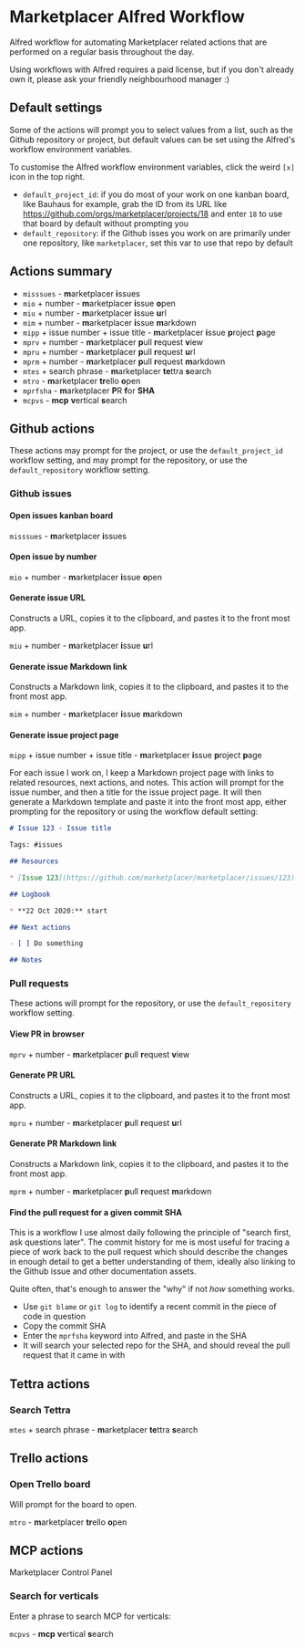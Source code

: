# Marketplacer Alfred Workflow

Alfred workflow for automating Marketplacer related actions that are performed on a regular basis throughout the day.

Using workflows with Alfred requires a paid license, but if you don't already own it, please ask your friendly neighbourhood manager :)

## Default settings

Some of the actions will prompt you to select values from a list, such as the Github repository or project, but default values can be set using the Alfred's workflow environment variables.

To customise the Alfred workflow environment variables, click the weird `[x]` icon in the top right.

* `default_project_id`: if you do most of your work on one kanban board, like Bauhaus for example, grab the ID from its URL like https://github.com/orgs/marketplacer/projects/18 and enter `18` to use that board by default without prompting you
* `default_repository`: if the Github isses you work on are primarily under one repository, like `marketplacer`, set this var to use that repo by default

## Actions summary

* `misssues` - **m**arketplacer **i**ssues
* `mio` + number - **m**arketplacer **i**ssue **o**pen
* `miu` + number - **m**arketplacer **i**ssue **u**rl
* `mim` + number - **m**arketplacer **i**ssue **m**arkdown
* `mipp` + issue number + issue title - **m**arketplacer **i**ssue **p**roject **p**age
* `mprv` + number - **m**arketplacer **p**ull **r**equest **v**iew
* `mpru` + number - **m**arketplacer **p**ull **r**equest **u**rl
* `mprm` + number - **m**arketplacer **p**ull **r**equest **m**arkdown
* `mtes` + search phrase - **m**arketplacer **te**ttra **s**earch
* `mtro` - **m**arketplacer **tr**ello **o**pen
* `mprfsha` - **m**arketplacer **P**R **f**or **SHA**
* `mcpvs` - **mcp** **v**ertical **s**earch

## Github actions

These actions may prompt for the project, or use the `default_project_id` workflow setting, and may prompt for the repository, or use the `default_repository` workflow setting.

### Github issues

#### Open issues kanban board

`misssues` - **m**arketplacer **i**ssues

#### Open issue by number

`mio` + number - **m**arketplacer **i**ssue **o**pen

#### Generate issue URL

Constructs a URL, copies it to the clipboard, and pastes it to the front most app.

`miu` + number - **m**arketplacer **i**ssue **u**rl

#### Generate issue Markdown link

Constructs a Markdown link, copies it to the clipboard, and pastes it to the front most app.

`mim` + number - **m**arketplacer **i**ssue **m**arkdown

#### Generate issue project page

`mipp` + issue number + issue title - **m**arketplacer **i**ssue **p**roject **p**age

For each issue I work on, I keep a Markdown project page with links to related resources, next actions, and notes. This action will prompt for the issue number, and then a title for the issue project page. It will then generate a Markdown template and paste it into the front most app, either prompting for the repository or using the workflow default setting:

```markdown
# Issue 123 - Issue title

Tags: #issues

## Resources

* [Issue 123](https://github.com/marketplacer/marketplacer/issues/123)

## Logbook

* **22 Oct 2020:** start

## Next actions

- [ ] Do something

## Notes


```

### Pull requests
 
 These actions will prompt for the repository, or use the `default_repository` workflow setting.

#### View PR in browser

`mprv` + number - **m**arketplacer **p**ull **r**equest **v**iew

#### Generate PR URL

Constructs a URL, copies it to the clipboard, and pastes it to the front most app.

`mpru` + number - **m**arketplacer **p**ull **r**equest **u**rl

#### Generate PR Markdown link

Constructs a Markdown link, copies it to the clipboard, and pastes it to the front most app.

`mprm` + number - **m**arketplacer **p**ull **r**equest **m**arkdown

#### Find the pull request for a given commit SHA

This is a workflow I use almost daily following the principle of "search first, ask questions later". The commit history for me is most useful for tracing a piece of work back to the pull request which should describe the changes in enough detail to get a better understanding of them, ideally also linking to the Github issue and other documentation assets.

Quite often, that's enough to answer the "why" if not _how_ something works.

* Use `git blame` or `git log` to identify a recent commit in the piece of code in question
* Copy the commit SHA
* Enter the `mprfsha` keyword into Alfred, and paste in the SHA
* It will search your selected repo for the SHA, and should reveal the pull request that it came in with

## Tettra actions

### Search Tettra

`mtes` + search phrase - **m**arketplacer **te**ttra **s**earch

## Trello actions

### Open Trello board

Will prompt for the board to open.

`mtro` - **m**arketplacer **tr**ello **o**pen

## MCP actions

Marketplacer Control Panel

### Search for verticals

Enter a phrase to search MCP for verticals:

`mcpvs` - **mcp** **v**ertical **s**earch
